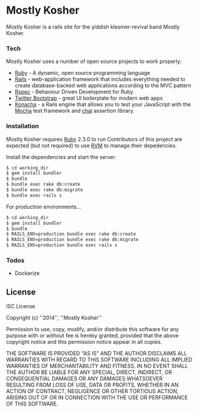 # Mostly Kosher

Mostly Kosher is a rails site for the yiddish klesmer-revival band Mostly Kosher.

### Tech

Mostly Kosher uses a number of open source projects to work properly:

* [Ruby](https://www.ruby-lang.org/en/) - A dynamic, open source programming language
* [Rails](https://github.com/rails/rails) - web-application framework that includes everything needed to create database-backed web applications according to the MVC pattern
* [Rspec](http://rspec.info/) - Behaviour Driven Development for Ruby
* [Twitter Bootstrap](http://getbootstrap.com/) - great UI boilerplate for modern web apps
* [Konacha](https://github.com/jfirebaugh/konacha) - a Rails engine that allows you to test your JavaScript with the [Mocha](https://mochajs.org/) test framework and [chai](http://chaijs.com/) assertion library.

### Installation

Mostly Kosher requires [Ruby](https://www.ruby-lang.org/en/) 2.3.0 to run
Contributors of this project are expected (but not required) to use [RVM](https://rvm.io/) to manage their depedencies.

Install the dependencies and start the server.

```sh
$ cd working_dir
$ gem install bundler
$ bundle
$ bundle exec rake db:create
$ bundle exec rake db:migrate
$ bundle exec rails s
```

For production environments...

```sh
$ cd working_dir
$ gem install bundler
$ bundle
$ RAILS_ENV=production bundle exec rake db:create
$ RAILS_ENV=production bundle exec rake db:migrate
$ RAILS_ENV=production bundle exec rails s
```

### Todos

 - Dockerize

License
----

ISC License

Copyright (c) ''2014'', ''Mostly Kosher''

Permission to use, copy, modify, and/or distribute this software for any purpose with or without fee is hereby granted, provided that the above copyright notice and this permission notice appear in all copies.

THE SOFTWARE IS PROVIDED "AS IS" AND THE AUTHOR DISCLAIMS ALL WARRANTIES WITH REGARD TO THIS SOFTWARE INCLUDING ALL IMPLIED WARRANTIES OF MERCHANTABILITY AND FITNESS. IN NO EVENT SHALL THE AUTHOR BE LIABLE FOR ANY SPECIAL, DIRECT, INDIRECT, OR CONSEQUENTIAL DAMAGES OR ANY DAMAGES WHATSOEVER RESULTING FROM LOSS OF USE, DATA OR PROFITS, WHETHER IN AN ACTION OF CONTRACT, NEGLIGENCE OR OTHER TORTIOUS ACTION, ARISING OUT OF OR IN CONNECTION WITH THE USE OR PERFORMANCE OF THIS SOFTWARE.
